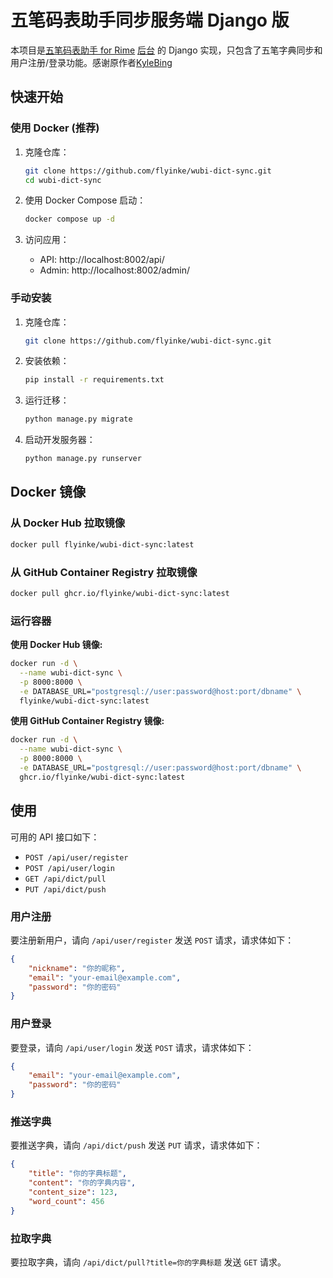 #  五笔码表助手同步服务端 Django 版 

本项目是[五笔码表助手 for Rime](https://github.com/KyleBing/wubi-dict-editor) [后台](https://github.com/KyleBing/portal) 的 Django 实现，只包含了五笔字典同步和用户注册/登录功能。感谢原作者[KyleBing](https://github.com/KyleBing)

## 快速开始

### 使用 Docker (推荐)

1. 克隆仓库：
   ```bash
   git clone https://github.com/flyinke/wubi-dict-sync.git
   cd wubi-dict-sync
   ```

2. 使用 Docker Compose 启动：
   ```bash
   docker compose up -d
   ```

3. 访问应用：
   - API: http://localhost:8002/api/
   - Admin: http://localhost:8002/admin/

### 手动安装

1. 克隆仓库：
   ```bash
   git clone https://github.com/flyinke/wubi-dict-sync.git
   ```

2. 安装依赖：
   ```bash
   pip install -r requirements.txt
   ```

3. 运行迁移：
   ```bash
   python manage.py migrate
   ```

4. 启动开发服务器：
   ```bash
   python manage.py runserver
   ```

## Docker 镜像

### 从 Docker Hub 拉取镜像

```bash
docker pull flyinke/wubi-dict-sync:latest
```

### 从 GitHub Container Registry 拉取镜像

```bash
docker pull ghcr.io/flyinke/wubi-dict-sync:latest
```

### 运行容器

**使用 Docker Hub 镜像:**
```bash
docker run -d \
  --name wubi-dict-sync \
  -p 8000:8000 \
  -e DATABASE_URL="postgresql://user:password@host:port/dbname" \
  flyinke/wubi-dict-sync:latest
```

**使用 GitHub Container Registry 镜像:**
```bash
docker run -d \
  --name wubi-dict-sync \
  -p 8000:8000 \
  -e DATABASE_URL="postgresql://user:password@host:port/dbname" \
  ghcr.io/flyinke/wubi-dict-sync:latest
```

## 使用

可用的 API 接口如下：

*   `POST /api/user/register`
*   `POST /api/user/login`
*   `GET /api/dict/pull`
*   `PUT /api/dict/push`

### 用户注册

要注册新用户，请向 `/api/user/register` 发送 `POST` 请求，请求体如下：

```json
{
    "nickname": "你的昵称",
    "email": "your-email@example.com",
    "password": "你的密码"
}
```

### 用户登录

要登录，请向 `/api/user/login` 发送 `POST` 请求，请求体如下：

```json
{
    "email": "your-email@example.com",
    "password": "你的密码"
}
```

### 推送字典

要推送字典，请向 `/api/dict/push` 发送 `PUT` 请求，请求体如下：

```json
{
    "title": "你的字典标题",
    "content": "你的字典内容",
    "content_size": 123,
    "word_count": 456
}
```

### 拉取字典

要拉取字典，请向 `/api/dict/pull?title=你的字典标题` 发送 `GET` 请求。
